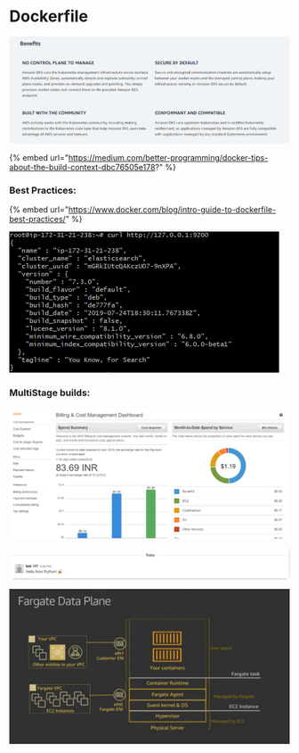 # Dockerfile

![](../../.gitbook/assets/image%20%2817%29.png)

{% embed url="https://medium.com/better-programming/docker-tips-about-the-build-context-dbc76505e178?" %}

### Best Practices:

{% embed url="https://www.docker.com/blog/intro-guide-to-dockerfile-best-practices/" %}



![](../../.gitbook/assets/image%20%28121%29.png)

### MultiStage builds:

![](../../.gitbook/assets/image%20%2893%29.png)

![](../../.gitbook/assets/image%20%28169%29.png)

![](../../.gitbook/assets/image%20%283%29.png)

